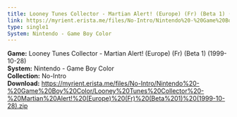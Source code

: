 ```yaml
---
title: Looney Tunes Collector - Martian Alert! (Europe) (Fr) (Beta 1) (1999-10-28)
link: https://myrient.erista.me/files/No-Intro/Nintendo%20-%20Game%20Boy%20Color/Looney%20Tunes%20Collector%20-%20Martian%20Alert!%20(Europe)%20(Fr)%20(Beta%201)%20(1999-10-28).zip
type: single1
System: Nintendo - Game Boy Color
---
```

<b>Game:</b> Looney Tunes Collector - Martian Alert! (Europe) (Fr) (Beta 1) (1999-10-28)<br>
<b>System:</b> Nintendo - Game Boy Color<br>
<b>Collection:</b> No-Intro<br>
<b>Download:</b> https://myrient.erista.me/files/No-Intro/Nintendo%20-%20Game%20Boy%20Color/Looney%20Tunes%20Collector%20-%20Martian%20Alert!%20(Europe)%20(Fr)%20(Beta%201)%20(1999-10-28).zip